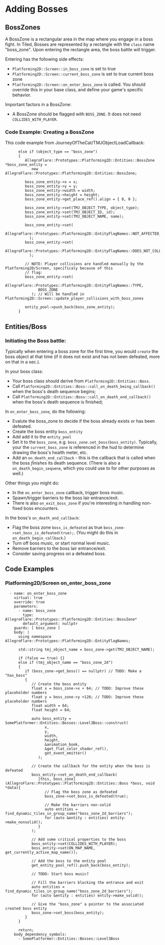 # Adding Bosses


## BossZones

A BossZone is a rectangular area in the map where you engage in a boss fight.
In Tiled, Bosses are represented by a rectangle with the `class` name "boss_zone".
Upon entering the rectangle area, the boss battle will trigger.

Entering has the following side effects:
- `Platforming2D::Screen::in_boss_zone` is set to true
- `Platforming2D::Screen::current_boss_zone` is set to true current boss zone
- `Platforming2D::Screen::on_enter_boss_zone` is called. You should override
  this in your base class, and define your game's specific behavior.

Important factors in a BossZone:
- A BossZone should be flagged with `BOSS_ZONE`. It does not need
  `COLLIDES_WITH_PLAYER`.

### Code Example: Creating a BossZone

This code example from JourneyOfTheCat/TMJObjectLoadCallback:

```
      else if (object_type == "boss_zone")
      {
         AllegroFlare::Prototypes::Platforming2D::Entities::BossZone *boss_zone_entity =
            new AllegroFlare::Prototypes::Platforming2D::Entities::BossZone;

         boss_zone_entity->x = x;
         boss_zone_entity->y = y;
         boss_zone_entity->width = width;
         boss_zone_entity->height = height;
         boss_zone_entity->get_place_ref().align = { 0, 0 };

         boss_zone_entity->set(TMJ_OBJECT_TYPE, object_type);
         boss_zone_entity->set(TMJ_OBJECT_ID, id);
         boss_zone_entity->set(TMJ_OBJECT_NAME, name);

         boss_zone_entity->set(
             AllegroFlare::Prototypes::Platforming2D::EntityFlagNames::NOT_AFFECTED_BY_GRAVITY
           );
         boss_zone_entity->set(
             AllegroFlare::Prototypes::Platforming2D::EntityFlagNames::DOES_NOT_COLLIDE_WITH_WORLD
           );

         // NOTE: Player collisions are handled manually by the Platforming2D/Screen, specificaly because of this
         // flag:
         boss_zone_entity->set(
               AllegroFlare::Prototypes::Platforming2D::EntityFlagNames::TYPE,
               BOSS_ZONE
            ); // Will be handled in Platforming2D::Screen::update_player_collisions_with_boss_zones

         entity_pool->push_back(boss_zone_entity);
      }
```

## Entities/Boss

### Initiating the Boss battle:

Typically when entering a boss zone for the first time, you would `create` the
boss object at that time (if it does not exist and has not been defeated, more on
that in a sec.).

In your boss class:
  - Your boss class should derive from `Platforming2D::Entities::Boss`.
  - Call `Platforming2D::Entities::Boss::call_on_death_being_callback()` when the
    boss's death sequence begins;
  - Call `Platforming2D::Entities::Boss::call_on_death_end_callback()` when the
    boss's death sequence is finished;

In `on_enter_boss_zone`, do the following:
  - Evalute the boss_zone to decide if the boss already exists or has been
    defeated.
  - Create the boss entity `boss_entity`
  - Add add it to the `entity_pool`
  - Set it to the `boss_zone`, e.g. `boss_zone.set_boss(boss_entity)`.
    Typically, your the `current_boss_zone` is referenced in the hud to
    determine drawing the boss's health meter, etc.
  - Add an `on_death_end_callback` - this is the callback that is called when
    the boss *finishes* its death sequence.  (There is also a
    `on_death_begin_sequene`, which you could use to for other purposes as well.)

Other things you might do:
  - In the `on_enter_boss_zone` callback, trigger boss music.
  - Spawn/trigger barriers to the boss lair entrance/exit.
  - There is also `on_exit_boss_zone` if you're interesting in handling non-fixed boss encounters. 


In the boss's `on_death_end_callback`:
  - Flag the boss zone `boss_is_defeated` as true `boss_zone->set_boss_is_defeated(true);`.
    (You might do this in `on_death_begin_callback`.)
  - Turn off boss music, or start normal level music.
  - Remove barriers to the boss lair entrance/exit.
  - Consider saving progress on a defeated boss.


## Code Examples

### Platforming2D/Screen on_enter_boss_zone

```
  - name: on_enter_boss_zone
    virtual: true
    override: true
    parameters:
      - name: boss_zone
        type: AllegroFlare::Prototypes::Platforming2D::Entities::BossZone*
        default_argument: nullptr
    guards: [ boss_zone ]
    body: |
      using namespace AllegroFlare::Prototypes::Platforming2D::EntityFlagNames;

      std::string tmj_object_name = boss_zone->get(TMJ_OBJECT_NAME);

      if (false == true) {}
      else if (tmj_object_name == "boss_zone_2d")
      {
         if (boss_zone->get_boss() == nullptr) // TODO: Make a "has_boss"
         {
            // Create the boss entity
            float x = boss_zone->x + 64; // TODO: Improve these placeholder numbers
            float y = boss_zone->y +128; // TODO: Improve these placeholder numbers
            float width = 64;
            float height = 64;

            auto boss_entity = SomePlatformer::Entities::Bosses::Level3Boss::construct(
                  x,
                  y,
                  width,
                  height,
                  &animation_book,
                  &get_flat_color_shader_ref(),
                  get_event_emitter()
               );

            // Create the callback for the entity when the boss is defeated
            boss_entity->set_on_death_end_callback(
               [this, boss_zone](AllegroFlare::Prototypes::Platforming2D::Entities::Boss *boss, void *data){
                  // Flag the boss zone as defeated
                  boss_zone->set_boss_is_defeated(true);

                  // Make the barriers non-solid
                  auto entities = find_dynamic_tiles_in_group_name("boss_zone_2d_barriers");
                  for (auto &entity : entities) entity->make_nonsolid();
               }
            );

            // Add some critical properties to the boss
            boss_entity->set(COLLIDES_WITH_PLAYER);
            boss_entity->set(ON_MAP_NAME, get_currently_active_map_name());

            // Add the boss to the entity pool
            get_entity_pool_ref().push_back(boss_entity);

            // TODO: Start boss music?

            // Fill the barriers blocking the entrance and exit
            auto entities = find_dynamic_tiles_in_group_name("boss_zone_2d_barriers");
            for (auto &entity : entities) entity->make_solid();

            // Give the "boss_zone" a pointer to the associated created boss entity
            boss_zone->set_boss(boss_entity);
         }
      }

      return;
    body_dependency_symbols:
      - SomePlatformer::Entities::Bosses::Level3Boss
```
